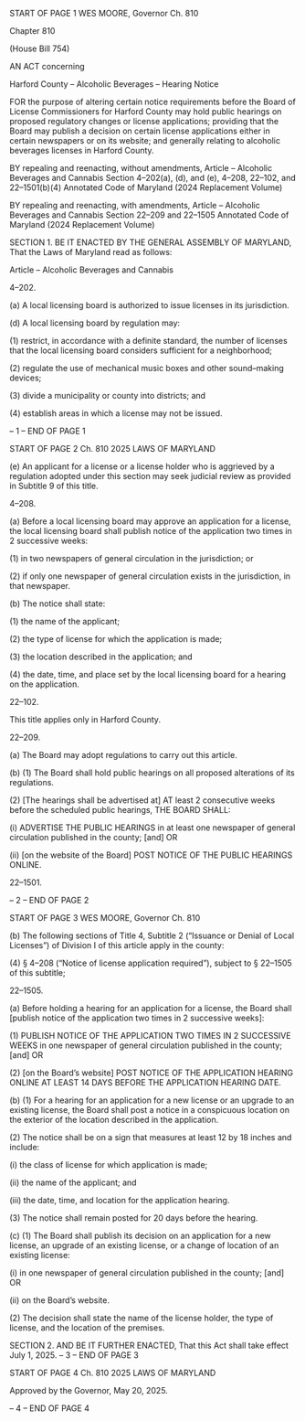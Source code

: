 START OF PAGE 1
WES MOORE, Governor Ch. 810

Chapter 810

(House Bill 754)

AN ACT concerning

Harford County – Alcoholic Beverages – Hearing Notice

FOR the purpose of altering certain notice requirements before the Board of License
Commissioners for Harford County may hold public hearings on proposed regulatory
changes or license applications; providing that the Board may publish a decision on
certain license applications either in certain newspapers or on its website; and
generally relating to alcoholic beverages licenses in Harford County.

BY repealing and reenacting, without amendments,
Article – Alcoholic Beverages and Cannabis
Section 4–202(a), (d), and (e), 4–208, 22–102, and 22–1501(b)(4)
Annotated Code of Maryland
(2024 Replacement Volume)

BY repealing and reenacting, with amendments,
Article – Alcoholic Beverages and Cannabis
Section 22–209 and 22–1505
Annotated Code of Maryland
(2024 Replacement Volume)

SECTION 1. BE IT ENACTED BY THE GENERAL ASSEMBLY OF MARYLAND,
That the Laws of Maryland read as follows:

Article – Alcoholic Beverages and Cannabis

4–202.

(a) A local licensing board is authorized to issue licenses in its jurisdiction.

(d) A local licensing board by regulation may:

(1) restrict, in accordance with a definite standard, the number of licenses
that the local licensing board considers sufficient for a neighborhood;

(2) regulate the use of mechanical music boxes and other sound–making
devices;

(3) divide a municipality or county into districts; and

(4) establish areas in which a license may not be issued.

– 1 –
END OF PAGE 1

START OF PAGE 2
Ch. 810 2025 LAWS OF MARYLAND

(e) An applicant for a license or a license holder who is aggrieved by a regulation
adopted under this section may seek judicial review as provided in Subtitle 9 of this title.

4–208.

(a) Before a local licensing board may approve an application for a license, the
local licensing board shall publish notice of the application two times in 2 successive weeks:

(1) in two newspapers of general circulation in the jurisdiction; or

(2) if only one newspaper of general circulation exists in the jurisdiction, in
that newspaper.

(b) The notice shall state:

(1) the name of the applicant;

(2) the type of license for which the application is made;

(3) the location described in the application; and

(4) the date, time, and place set by the local licensing board for a hearing
on the application.

22–102.

This title applies only in Harford County.

22–209.

(a) The Board may adopt regulations to carry out this article.

(b) (1) The Board shall hold public hearings on all proposed alterations of its
regulations.

(2) [The hearings shall be advertised at] AT least 2 consecutive weeks
before the scheduled public hearings, THE BOARD SHALL:

(i) ADVERTISE THE PUBLIC HEARINGS in at least one newspaper
of general circulation published in the county; [and] OR

(ii) [on the website of the Board] POST NOTICE OF THE PUBLIC
HEARINGS ONLINE.

22–1501.

– 2 –
END OF PAGE 2

START OF PAGE 3
WES MOORE, Governor Ch. 810

(b) The following sections of Title 4, Subtitle 2 (“Issuance or Denial of Local
Licenses”) of Division I of this article apply in the county:

(4) § 4–208 (“Notice of license application required”), subject to § 22–1505
of this subtitle;

22–1505.

(a) Before holding a hearing for an application for a license, the Board shall
[publish notice of the application two times in 2 successive weeks]:

(1) PUBLISH NOTICE OF THE APPLICATION TWO TIMES IN 2
SUCCESSIVE WEEKS in one newspaper of general circulation published in the county;
[and] OR

(2) [on the Board’s website] POST NOTICE OF THE APPLICATION
HEARING ONLINE AT LEAST 14 DAYS BEFORE THE APPLICATION HEARING DATE.

(b) (1) For a hearing for an application for a new license or an upgrade to an
existing license, the Board shall post a notice in a conspicuous location on the exterior of
the location described in the application.

(2) The notice shall be on a sign that measures at least 12 by 18 inches and
include:

(i) the class of license for which application is made;

(ii) the name of the applicant; and

(iii) the date, time, and location for the application hearing.

(3) The notice shall remain posted for 20 days before the hearing.

(c) (1) The Board shall publish its decision on an application for a new license,
an upgrade of an existing license, or a change of location of an existing license:

(i) in one newspaper of general circulation published in the county;
[and] OR

(ii) on the Board’s website.

(2) The decision shall state the name of the license holder, the type of
license, and the location of the premises.

SECTION 2. AND BE IT FURTHER ENACTED, That this Act shall take effect July
1, 2025.
– 3 –
END OF PAGE 3

START OF PAGE 4
Ch. 810 2025 LAWS OF MARYLAND

Approved by the Governor, May 20, 2025.

– 4 –
END OF PAGE 4